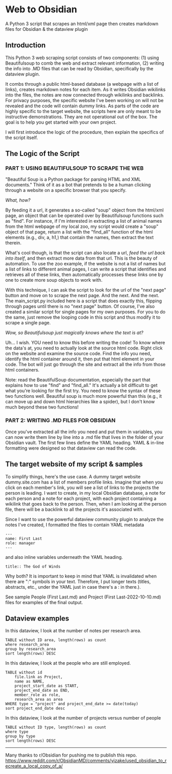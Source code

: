 # Web to Obsidian
A Python 3 script that scrapes an html/xml page then creates markdown files for Obsidian & the dataview plugin


## Introduction 

This Python 3 web scraping script consists of two components: 
(1) using Beautifulsoup to comb the web and extract relevant information, 
(2) writing the info into .MD files that can be read by Obsidian, specifically by the dataview plugin.

It combs through a public html-based database (a webpage with a list of links), creates markdown notes for each item. As it writes Obsidian wikilinks into the files, the notes are now connected through wikilinks and backlinks. For privacy purposes, the specific website I've been working on will not be revealed and the code will contain dummy links. As parts of the code are highly specific to the target website, the scripts here are only meant to be instructive demonstrations. They are not operational out of the box. The goal is to help you get started with your own project. 

I will first introduce the logic of the procedure, then explain the specifics of the script itself.

## The Logic of the Script

### PART 1: USING BEAUTIFULSOUP TO SCRAPE THE WEB

"Beautiful Soup is a Python package for parsing HTML and XML documents." 
Think of it as a bot that pretends to be a human clicking through a website on a specific browser that you specify. 

*What, how?*

By feeding it a url, it generates a so-called "soup" object from the html/xml page, an object that can be operated over by Beautifulsoup functions such as "find". For instance, if I'm interested in extracting a list of animal names from the html webpage of my local zoo, my script would create a "soup" object of that page, return a list with the "find_all" function of the html elements (e.g., div, a, h1,) that contain the names, then extract the text therein. 

What's cool though, is that the script can also locate a url, *feed the url back into itself*, and then extract more data from that url. This is the beauty of automation. To use the zoo example, if the website is not a list of names but a list of links to different animal pages, I can write a script that identifies and retrieves all of these links, then automatically processes these links one by one to create more soup objects to work with. 

With this technique, I can ask the script to look for the url of the "next page" button and move on to scrape the next page. And the next. And the next. The main_script.py included here is a script that does exactly this, flipping through pages until there is no "next page" button. Of course, I've also created a similar script for single pages for my own purposes. For you to do the same, just remove the looping code in this script and thus modify it to scrape a single page.

*Wow, so Beautifulsoup just magically knows where the text is at?* 

Uh... I wish. YOU need to know this before writing the code! To know where the data's at, you need to actually look at the source html code. Right click on the website and examine the source code. Find the info you need, identify the html container around it, then put that html element in your code. The bot will just go through the site and extract all the info from those html containers.  

Note: read the BeautifulSoup documentation, especially the part that explains how to use "find" and "find_all." It's actually a bit difficult to get what you're looking for the first try. You need to know the syntax of these two functions well. Beautiful soup is much more powerful than this (e.g., it can move up and down html hierarchies like a spider), but I don't know much beyond these two functions!

### PART 2: WRITING .MD FILES FOR OBSIDIAN

Once you've extracted all the info you need and put them in variables, you can now write them line by line into a .md file that lives in the folder of your Obsidian vault. The first few lines define the YAML heading. YAML & in-line formatting were designed so that dataview can read the code. 

## The target website of my script & samples

To simplify things, here's the use case. A dummy target website dummy.site.com has a list of members profile links. Imagine that when you click on each member's link, you will see a list of links to the projects the person is leading. I want to create, in my local Obsidian database, a note for each person and a note for each project, with each project containing a wikilink that goes back to the person. Then, when I am looking at the person file, there will be a backlink to all the projects it's associated with. 

Since I want to use the powerful dataview community plugin to analyze the notes I've created, I formatted the files to contain YAML metadata 

```
---
name: First Last
role: manager
---
```

and also inline variables underneath the YAML heading.

```
title:: The God of Winds
```
 
Why both? It is important to keep in mind that YAML is invalidated when there are ":" symbols in your text. Therefore, I put longer texts (titles, abstracts, etc., under the YAML just in case there's a : in there.). 

See sample People (First Last.md) and Project (First Last-2022-10-10.md) files for examples of the final output. 

## Dataview examples

In this dataview, I look at the number of notes per research area. 

```dataview
TABLE without ID area, length(rows) as count
where research_area
group by research_area
sort length(rows) DESC
```

In this dataview, I look at the people who are still employed. 

```dataview
TABLE without id
	file.link as Project,
	name as NAME,
	project_start_date as START, 
	project_end_date as END, 
	member_role as role, 
	research_area as area 
WHERE type = "project" and project_end_date >= date(today)
sort project_end_date desc
```

In this dataview, I look at the number of projects versus number of people 

```dataview
TABLE without ID type, length(rows) as count
where type
group by type
sort length(rows) DESC
```


---

Many thanks to r/Obsidian for pushing me to publish this repo. 
https://www.reddit.com/r/ObsidianMD/comments/yjzake/used_obsidian_to_recreate_a_local_copy_of_a/
